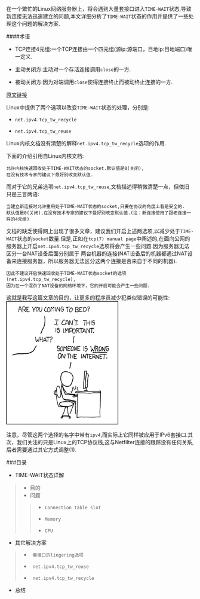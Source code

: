 在一个繁忙的Linux网络服务器上，将会遇到大量套接口进入`TIME-WAIT`状态,导致新连接无法迅速建立的问题,本文详细分析了`TIME-WAIT`状态的作用并提供了一些处理这个问题的解决方案.

####术语

* TCP连接4元组:一个TCP连接由一个四元组(源ip:源端口，目地ip:目地端口)唯一定义.

* 主动关闭方:主动对一个存活连接调用`close`的一方.

* 被动关闭方:因为对端调用`close`使得连接终止而被动终止连接的一方. 

[原文链接](http://vincent.bernat.im/en/blog/2014-tcp-time-wait-state-linux.html)

Linux中提供了两个选项以改变`TIME-WAIT`状态的处理，分别是:

* `net.ipv4.tcp_tw_recycle`

* `net.ipv4.tcp_tw_reuse`

Linux内核文档没有清楚的解释`net.ipv4.tcp_tw_recycle`选项的作用.

下面的介绍引用自Linux内核文档:

	允许内核快速回收处于TIME-WAIT状态的socket.默认值是0(关闭),
	在没有技术专家的建议下最好别改变默认值.

而对于它的兄弟选项`net.ipv4.tcp_tw_reuse`,文档描述得稍微清楚一点，但依旧只是三言两语:

	当建立新连接时允许重用处于TIME-WAIT状态的socket,只要在协议的角度上看是安全的.
	默认值是0(关闭),在没有技术专家的建议下最好别改变默认值.(注：新连接使用了跟老连接一样的4元组)

文档的缺乏使得网上出现了很多文章，建议我们开启上述两选项,以减少处于`TIME-WAIT`状态的`socket`数量.但是,正如在`tcp(7) manual page`中阐述的,在面向公网的服务器上开启`net.ipv4.tcp_tw_recycle`选项将会产生一些问题.因为服务器无法区分一台NAT设备后面分别属于
两台机器的连接(NAT设备后的机器都通过NAT设备来连接服务器，所以服务器无法区分这两个连接是否来自于不同的机器).

	因此不建议开启快速回收处于TIME-WAIT状态socket的选项(net.ipv4.tcp_tw_recycle),
	因为在一个混杂了NAT设备的网络环境下，它的开启可能会产生一些问题.


这就是我写这篇文章的目的，让更多的程序员减少犯类似错误的可能性:
![alter 图1](../postimg/duty_calls.png)

注意，尽管这两个选择的名字中带有`ipv4`,而实际上它同样被应用于IPv6套接口.其次，我们关注的只是Linux上的TCP协议栈,这与Netfilter连接的跟踪没有任何关系,后者需要通过其它方式调整(1).


###目录

*	TIME-WAIT状态详解
>*	目的
>*	问题
>>*		Connection table slot
>>*		Memory
>>*		CPU

*	其它解决方案
>*		套接口的lingering选项
>*		net.ipv4.tcp_tw_reuse
>*		net.ipv4.tcp_tw_recycle

*	总结

